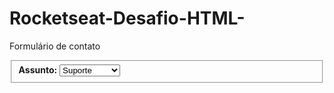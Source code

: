 # Rocketseat-Desafio-HTML-
Formulário de contato

<!DOCTYPE html>
<html lang="en">
<head>
    <meta charset="UTF-8">
    <meta http-equiv="X-UA-Compatible" content="IE=edge">
    <meta name="viewport" content="width=device-width, initial-scale=1.0">
    <title>Contato</title>
    <a href="#G"></a>
</head>
<body>
    <fieldset>
       <b>Assunto:</b>
        <select><option value="Suporte">Suporte</option>
        <option value="Sugestão">Sugestão</option>
        <option value="Reclamação">Reclamação</option>

        
       
        </select>
        <br>

        <br>
        <b>Nome Completo:</b>
        <br>
        <input type="text" name="Seu nome" id="Seu nome" value="Seu nome" >
        <br>
        <br>
        <b>E-mail:</b>
        <br>
        <input type="email" name="" id="" value="email.@seudominio.com">
        <br>
        <br>
        <b>Mensagem: </b>
        <br>
        <textarea name="" id="" cols="30" rows="10"></textarea>
        <br>
        <br>
        <input type="checkbox" name="" id=""> <b>Aceito receber novidades por e-mail</e-mail></b>
        <br>
        <br>
        <input type="button" value="Enviar">






        
        
        <legend>Entre em Contato</legend></fieldset>

        
    
</body>
</html>
